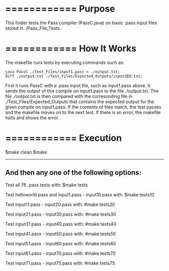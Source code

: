 ============
Purpose
============

This folder tests the Pass compiler (PassC.java) on basic .pass input files stored in ./Pass_File_Tests.


============
How It Works
============

The makefile runs tests by executing commands such as:

	java PassC ./Test_Files/input1.pass > ./output.txt;
	diff ./output.txt ./Test_Files/Expected_Outputs/input1EO.txt;

First it runs PassC with a .pass input file, such as input1.pass above. It sends the output of this compile on
input1.pass to the file ./output.txt. The file ./output.txt is then compared with the corresonding file 
in ./Test_Files/Expected_Outputs that contains the expected output for the given compile on
input1.pass. If the contents of files match, the test passes and the makefile moves on to the next test. 
If there is an error, the makefile halts and shows the error.

============
Execution
============

$make clean
$make

------
And then any one of the following options:
------
Test all 76 .pass tests with:
$make tests

Test helloworld.pass and input1.pass - input10.pass with:
$make tests10

Test input11.pass - input20.pass with:
#make tests20

Test input21.pass - input30.pass with:
#make tests30

Test input31.pass - input40.pass with:
#make tests40

Test input41.pass - input50.pass with:
#make tests50

Test input51.pass - input60.pass with:
#make tests60

Test input61.pass - input70.pass with:
#make tests70

Test input71.pass - input75.pass with:
#make tests75
